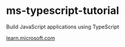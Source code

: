 # ms-typescript-tutorial

Build JavaScript applications using TypeScript

[learn.microsoft.com](https://learn.microsoft.com/en-gb/training/paths/build-javascript-applications-typescript)

